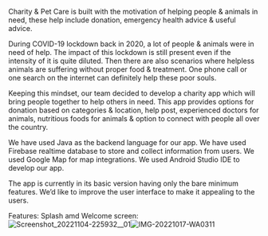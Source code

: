 Charity & Pet Care is built with the motivation of helping people & animals in need, these help include donation, emergency health advice & useful advice. 


During COVID-19 lockdown back in 2020, a lot of people & animals were in need of help. The impact of this lockdown is still present even if the intensity of it is quite diluted. Then there are also scenarios where helpless animals are suffering without proper food & treatment. One phone call or one search on the internet can definitely help these poor souls. 
 
Keeping this mindset, our team decided to develop a charity app which will bring people together to help others in need. This app provides options for donation based on categories & location, help post, experienced doctors for animals, nutritious foods for animals & option to connect with people all over the country.


We have used Java as the backend language for our app.  We have used Firebase realtime database to store and collect information from users. We used Google Map for map integrations.  We used Android Studio IDE to develop our app.


The app is currently in its basic version having only the bare minimum features. We’d like to improve the user interface to make it appealing to the users.

Features:
Splash amd Welcome screen:
![Screenshot_20221104-225932__01](https://user-images.githubusercontent.com/74361691/200177803-4716c13c-05af-4998-ba14-b8aa0168afaa.jpg)![IMG-20221017-WA0311](https://user-images.githubusercontent.com/74361691/200178160-18bcfdfc-8a7c-452e-873b-cb370fbc9fc7.jpg)





